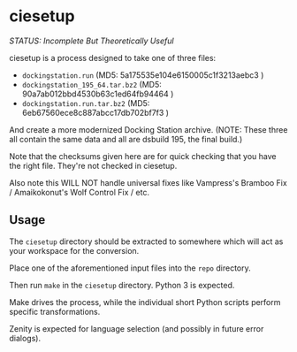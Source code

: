 # ciesetup

*STATUS: Incomplete But Theoretically Useful*

ciesetup is a process designed to take one of three files:

+ `dockingstation.run` (MD5: 5a175535e104e6150005c1f3213aebc3 )
+ `dockingstation_195_64.tar.bz2` (MD5: 90a7ab012bbd4530b63c1ed64fb94464 )
+ `dockingstation.run.tar.bz2` (MD5: 6eb67560ece8c887abcc17db702bf7f3 )

And create a more modernized Docking Station archive. (NOTE: These three all contain the same data and all are dsbuild 195, the final build.)

Note that the checksums given here are for quick checking that you have the right file. They're not checked in ciesetup.

Also note this WILL NOT handle universal fixes like Vampress's Bramboo Fix / Amaikokonut's Wolf Control Fix / etc.

## Usage

The `ciesetup` directory should be extracted to somewhere which will act as your workspace for the conversion.

Place one of the aforementioned input files into the `repo` directory.

Then run `make` in the `ciesetup` directory. Python 3 is expected.

Make drives the process, while the individual short Python scripts perform specific transformations.

Zenity is expected for language selection (and possibly in future error dialogs).


